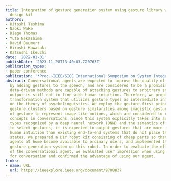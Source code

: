 ```yaml
---
title: Integration of gesture generation system using gesture library with DIY robot
  design kit
authors:
- Hitoshi Teshima
- Naoki Wake
- Diego Thomas
- Yuta Nakashima
- David Baumert
- Hiroshi Kawasaki
- Katsushi Ikeuchi
date: '2022-01-01'
publishDate: '2023-11-28T13:40:03.720763Z'
publication_types:
- paper-conference
publication: '*Proc.~IEEE/SICE International Symposium on System Integration (SII)*'
abstract: Conversational agents are expected to improve the quality of communication
  by adding gestures to the speech, and are considered to be a promising tool. Recent
  data-driven methods are capable of attaching gestures to arbitrary speech, but the
  output is still not in line with human intuition. Therefore, we propose a gesture
  transformation system that utilizes gesture types as intermediate information, based
  on the theory of psycholinguistics. We employ the gesture-first principle to create
  gesture clusters based on gesture similarities among imagistic gestures, one type
  of gesture to represent image-like motions, which are considered to represent important
  concepts in conversations. Since this system explicitly takes into account the gesture
  types recognized by a deep neural network (DNN) and the semantics of the sentence
  to select gestures, it is expected to output gestures that are more in line with
  human intuition than existing end-to-end systems that do not place these intermediate
  states. We prepared a DIY robot kit consisting of cheap parts so that conversational
  agents at home become available to ordinary users, and implemented the proposed
  gesture generation system on this robot. In order to evaluate the effectiveness
  of the conversational agent, we evaluated user impression when using various media
  for conversation and confirmed the advantage of using our agent.
links:
- name: URL
  url: https://ieeexplore.ieee.org/document/9708837
---
```

